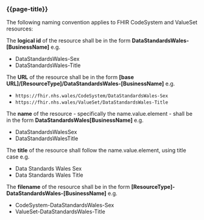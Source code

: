 ### {{page-title}}
The following naming convention applies to FHIR CodeSystem and ValueSet resources:

The **logical id** of the resource shall be in the form **DataStandardsWales-[BusinessName]** e.g.
* DataStandardsWales-Sex
* DataStandardsWales-Title

The **URL** of the resource shall be in the form
**[base URL]/[ResourceType]/DataStandardsWales-[BusinessName]** e.g. 
* ```https://fhir.nhs.wales/CodeSystem/DataStandardsWales-Sex```
* ```https://fhir.nhs.wales/ValueSet/DataStandardsWales-Title```

The **name** of the resource - specifically the name.value.element - shall be in the form **DataStandardsWales[BusinessName]** e.g. 
* DataStandardsWalesSex
* DataStandardsWalesTitle

The **title** of the resource shall follow the name.value.element, using title case e.g.
* Data Standards Wales Sex
* Data Standards Wales Title

The **filename** of the resource shall be in the form **[ResourceType]-DataStandardsWales-[BusinessName]** e.g. 
* CodeSystem-DataStandardsWales-Sex
* ValueSet-DataStandardsWales-Title

<br>